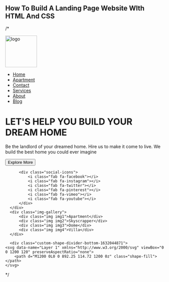 <h2>How To Build A Landing Page Website WIth HTML And CSS</h2>


/*
<!DOCTYPE html>
<html lang="en">
<head>
    <meta charset="UTF-8">
    <title>How to build a weebsite using html and css</title>
    <link rel="stylesheet" type="text/css" href="style/style.css">
    <link rel="stylesheet" type="text/css" href="style/all.min.css">
</head>
<body>
  <div class="container">
      <div class="wrapper">
          <div class="header">
              <img src="images/final.png" alt="logo" width="100" height="auto" class="logo">
              <ul class="navbar">
                  <li><a href="#" class="active">Home</a></li>
                  <li><a href="#">Apartment</a></li>
                  <li><a href="#">Contact</a></li>
                  <li><a href="#">Services</a></li>
                  <li><a href="#">About</a></li>
                  <li><a href="#">Blog</a></li>
              </ul>
          </div>
          <div class="content-desc">
              <h1><span>LET'S HELP YOU BUILD YOUR DREAM HOME</span></h1>
              <p>Be the landlord of your dreamed home. Hire us to make it come to live. We build the best home you could ever imagine</p>
              <button type="button" id="btn">Explore More</button>
          </div>

          <div class="social-icons">
              <i class="fab fa-facebook"></i>
              <i class="fab fa-instagram"></i>
              <i class="fab fa-twitter"></i>
              <i class="fab fa-pinterest"></i>
              <i class="fab fa-vimeo"></i>
              <i class="fab fa-youtube"></i>
          </div>
      </div>
      <div class="img-gallery">
          <div class="img img1">Apartment</div>
          <div class="img img2">Skyscrapper</div>
          <div class="img img3">Dome</div>
          <div class="img img4">Villa</div>
      </div>

      <div class="custom-shape-divider-bottom-1632044871">
    <svg data-name="Layer 1" xmlns="http://www.w3.org/2000/svg" viewBox="0 0 1200 120" preserveAspectRatio="none">
        <path d="M1200 0L0 0 892.25 114.72 1200 0z" class="shape-fill"></path>
    </svg>
</div>


  </div>


</body>
</html>
*/
